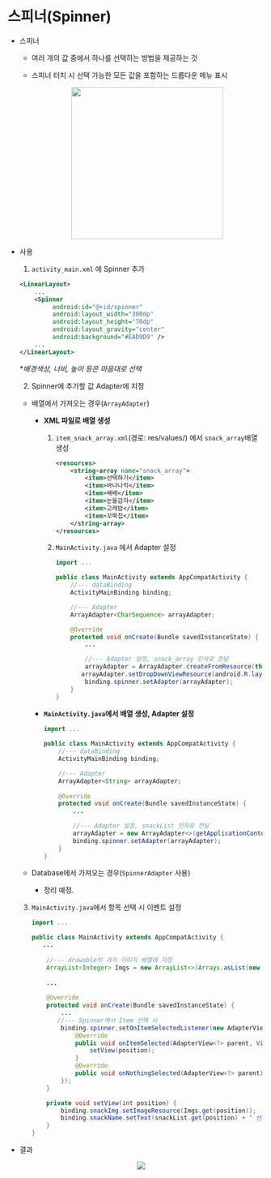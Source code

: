 # 스피너(Spinner)

- 스피너

  - 여러 개의 값 중에서 하나를 선택하는 방법을 제공하는 것

  - 스피너 터치 시 선택 가능한 모든 값을 포함하는 드롭다운 메뉴 표시

    <center>
        <img src="https://user-images.githubusercontent.com/50495214/105133051-5609b780-5b2f-11eb-8d4c-04b2073cc934.png" width="300">
    </center>

  

- 사용

  1.  `activity_main.xml` 에 Spinner 추가

     ```xml
     <LinearLayout>
         ...
         <Spinner
              android:id="@+id/spinner"
              android:layout_width="300dp"
              android:layout_height="70dp"
              android:layout_gravity="center"
              android:background="#EAD9D9" />
         ...
     </LinearLayout>
     ```

     **배경색상, 너비, 높이 등은 마음대로 선택*

     

  2.  Spinner에 추가할 값 Adapter에 지정

     - 배열에서 가져오는 경우(`ArrayAdapter`)

       - **XML 파일로 배열 생성**

         1. `item_snack_array.xml`(경로: res/values/) 에서 `snack_array`배열 생성

            ```xml
            <resources>
                <string-array name="snack_array">
                    <item>선택하기</item>
                    <item>바나나킥</item>
                    <item>배배</item>
                    <item>눈을감자</item>
                    <item>고래밥</item>
                    <item>꼬북칩</item>
                </string-array>
            </resources>
            ```

            

         2. `MainActivity.java` 에서 Adapter 설정

            ```java
            import ...
            
            public class MainActivity extends AppCompatActivity {
                //--- dataBinding
                ActivityMainBinding binding;
            
                //--- Adapter
                ArrayAdapter<CharSequence> arrayAdapter;
            
                @Override
                protected void onCreate(Bundle savedInstanceState) {
                    ...
            
                    //--- Adapter 설정, snack_array 인자로 전달
                    arrayAdapter = ArrayAdapter.createFromResource(this, R.array.snack_array, android.R.layout.simple_spinner_item);
                   arrayAdapter.setDropDownViewResource(android.R.layout.simple_spinner_dropdown_item);
                    binding.spinner.setAdapter(arrayAdapter);
                }
            }
            ```

         

       - **`MainActivity.java`에서 배열 생성, Adapter 설정**

         ```java
         import ...
             
         public class MainActivity extends AppCompatActivity {
             //--- dataBinding
             ActivityMainBinding binding;
         
             //--- Adapter
             ArrayAdapter<String> arrayAdapter;
             
             @Override
             protected void onCreate(Bundle savedInstanceState) {
                 ...
         
                 //--- Adapter 설정, snackList 인자로 전달
                 arrayAdapter = new ArrayAdapter<>(getApplicationContext(), android.R.layout.simple_spinner_dropdown_item, snackList);
                 binding.spinner.setAdapter(arrayAdapter);
             }
         }
         ```

       

     - Database에서 가져오는 경우(`SpinnerAdapter` 사용)

       - 정리 예정.

       

  3. `MainActivity.java`에서 항목 선택 시 이벤트 설정

     ```java
     import ...
         
     public class MainActivity extends AppCompatActivity {
     	...
             
         //--- drawable의 과자 이미지 배열에 저장
         ArrayList<Integer> Imgs = new ArrayList<>(Arrays.asList(new Integer[] {0, R.drawable.bananakick, R.drawable.baebae, R.drawable.nungam, R.drawable.goraebap, R.drawable.kkobuk}));
         
         ...
         
         @Override
         protected void onCreate(Bundle savedInstanceState) {
             ...
     		//--- Spinner에서 Item 선택 시
             binding.spinner.setOnItemSelectedListener(new AdapterView.OnItemSelectedListener() {
                 @Override
                 public void onItemSelected(AdapterView<?> parent, View view, int position, long id) {
                     setView(position);
                 }
                 @Override
                 public void onNothingSelected(AdapterView<?> parent) { }
             });
         }
     
         private void setView(int position) {
             binding.snackImg.setImageResource(Imgs.get(position));
             binding.snackName.setText(snackList.get(position) + " 선택!!");
         }
     }
     ```

     

- 결과

  <center>
      <img src="dddd">
  </center>

  